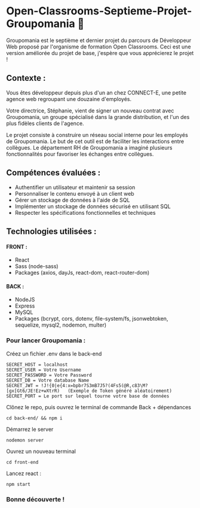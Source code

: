 # Open-Classrooms-Septieme-Projet-Groupomania 🔨

Groupomania est le septième et dernier projet du parcours de Développeur Web proposé par l'organisme de formation Open Classrooms. Ceci est une version améliorée du projet de base, j'espère que vous apprécierez le projet !

## Contexte :

Vous êtes développeur depuis plus d'un an chez CONNECT-E, une petite agence web regroupant une douzaine d'employés.

Votre directrice, Stéphanie, vient de signer un nouveau contrat avec Groupomania, un groupe spécialisé dans la grande distribution, et l'un des plus fidèles clients de l'agence.

Le projet consiste à construire un réseau social interne pour les employés de Groupomania. Le but de cet outil est de faciliter les interactions entre collègues. Le département RH de Groupomania a imaginé plusieurs fonctionnalités pour favoriser les échanges entre collègues.

## Compétences évaluées :

- Authentifier un utilisateur et maintenir sa session
- Personnaliser le contenu envoyé à un client web
- Gérer un stockage de données à l'aide de SQL
- Implémenter un stockage de données sécurisé en utilisant SQL
- Respecter les spécifications fonctionnelles et techniques

## Technologies utilisées :

#### FRONT : 

- React
- Sass (node-sass)
- Packages (axios, dayJs, react-dom, react-router-dom)

#### BACK : 

- NodeJS
- Express
- MySQL
- Packages (bcrypt, cors, dotenv, file-system/fs, jsonwebtoken, sequelize, mysql2, nodemon, multer)

### Pour lancer Groupomania :

Créez un fichier .env dans le back-end
```
SECRET_HOST = localhost
SECRET_USER = Votre Username
SECRET_PASSWORD = Votre Password
SECRET_DB = Votre database Name
SECRET_JWT = !J!{0|e{4:x=bpbr7S3mB7J5?(4Fs5(@R,c83\M?[gx[Gt6/JE!Ez+wXtrR)   (Exemple de Token généré aléatoirement)
SECRET_PORT = Le port sur lequel tourne votre base de données
```
Clônez le repo, puis ouvrez le terminal de commande
Back + dépendances
```
cd back-end/ && npm i
```
Démarrez le server
```
nodemon server
```
Ouvrez un nouveau terminal
```
cd front-end
```
Lancez react :
```
npm start
```
### Bonne découverte !
